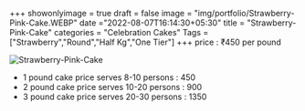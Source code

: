 +++
showonlyimage = true
draft = false
image = "img/portfolio/Strawberry-Pink-Cake.WEBP"
date ="2022-08-07T16:14:30+05:30"
title = "Strawberry-Pink-Cake"
categories = "Celebration Cakes"
Tags = ["Strawberry","Round","Half Kg","One Tier"]
+++
price : ₹450 per pound
<!--more-->
![Strawberry-Pink-Cake](/img/portfolio/Strawberry-Pink-Cake.WEBP)
* 1 pound cake price serves 8-10 persons : 450
* 2 pound cake price serves 10-20 persons : 900
* 3 pound cake price serves 20-30 persons : 1350
